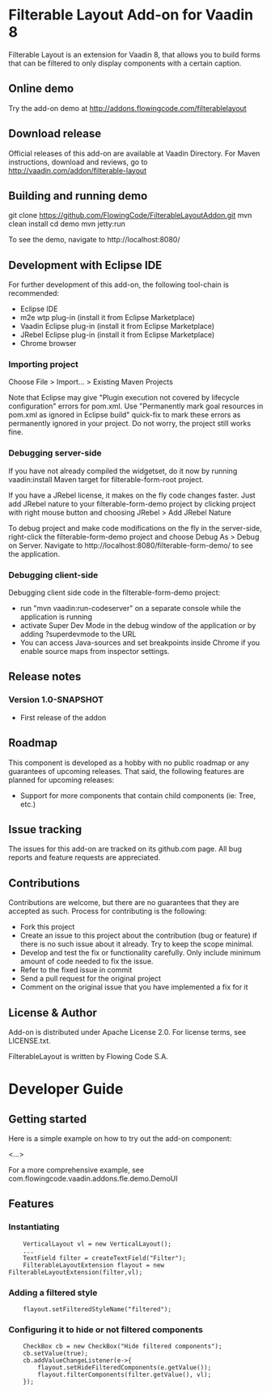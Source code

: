 # Filterable Layout Add-on for Vaadin 8

Filterable Layout is an extension for Vaadin 8, that allows you to build forms that can be filtered to only display components with a certain caption.

## Online demo

Try the add-on demo at http://addons.flowingcode.com/filterablelayout

## Download release

Official releases of this add-on are available at Vaadin Directory. For Maven instructions, download and reviews, go to http://vaadin.com/addon/filterable-layout

## Building and running demo

git clone https://github.com/FlowingCode/FilterableLayoutAddon.git
mvn clean install
cd demo
mvn jetty:run

To see the demo, navigate to http://localhost:8080/

## Development with Eclipse IDE

For further development of this add-on, the following tool-chain is recommended:
- Eclipse IDE
- m2e wtp plug-in (install it from Eclipse Marketplace)
- Vaadin Eclipse plug-in (install it from Eclipse Marketplace)
- JRebel Eclipse plug-in (install it from Eclipse Marketplace)
- Chrome browser

### Importing project

Choose File > Import... > Existing Maven Projects

Note that Eclipse may give "Plugin execution not covered by lifecycle configuration" errors for pom.xml. Use "Permanently mark goal resources in pom.xml as ignored in Eclipse build" quick-fix to mark these errors as permanently ignored in your project. Do not worry, the project still works fine. 

### Debugging server-side

If you have not already compiled the widgetset, do it now by running vaadin:install Maven target for filterable-form-root project.

If you have a JRebel license, it makes on the fly code changes faster. Just add JRebel nature to your filterable-form-demo project by clicking project with right mouse button and choosing JRebel > Add JRebel Nature

To debug project and make code modifications on the fly in the server-side, right-click the filterable-form-demo project and choose Debug As > Debug on Server. Navigate to http://localhost:8080/filterable-form-demo/ to see the application.

### Debugging client-side

Debugging client side code in the filterable-form-demo project:
  - run "mvn vaadin:run-codeserver" on a separate console while the application is running
  - activate Super Dev Mode in the debug window of the application or by adding ?superdevmode to the URL
  - You can access Java-sources and set breakpoints inside Chrome if you enable source maps from inspector settings.
 
## Release notes

### Version 1.0-SNAPSHOT
- First release of the addon

## Roadmap

This component is developed as a hobby with no public roadmap or any guarantees of upcoming releases. That said, the following features are planned for upcoming releases:
- Support for more components that contain child components (ie: Tree, etc.)

## Issue tracking

The issues for this add-on are tracked on its github.com page. All bug reports and feature requests are appreciated. 

## Contributions

Contributions are welcome, but there are no guarantees that they are accepted as such. Process for contributing is the following:
- Fork this project
- Create an issue to this project about the contribution (bug or feature) if there is no such issue about it already. Try to keep the scope minimal.
- Develop and test the fix or functionality carefully. Only include minimum amount of code needed to fix the issue.
- Refer to the fixed issue in commit
- Send a pull request for the original project
- Comment on the original issue that you have implemented a fix for it

## License & Author

Add-on is distributed under Apache License 2.0. For license terms, see LICENSE.txt.

FilterableLayout is written by Flowing Code S.A.

# Developer Guide

## Getting started

Here is a simple example on how to try out the add-on component:

<...>

For a more comprehensive example, see com.flowingcode.vaadin.addons.fle.demo.DemoUI

## Features

### Instantiating

        VerticalLayout vl = new VerticalLayout();
		...
        TextField filter = createTextField("Filter");
        FilterableLayoutExtension flayout = new FilterableLayoutExtension(filter,vl);

### Adding a filtered style

        flayout.setFilteredStyleName("filtered");

### Configuring it to hide or not filtered components

        CheckBox cb = new CheckBox("Hide filtered components");
        cb.setValue(true);
        cb.addValueChangeListener(e->{
        	flayout.setHideFilteredComponents(e.getValue());
        	flayout.filterComponents(filter.getValue(), vl);
        });

